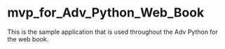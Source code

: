 mvp_for_Adv_Python_Web_Book
===========================

This is the sample application that is used throughout the Adv Python for the web book.
